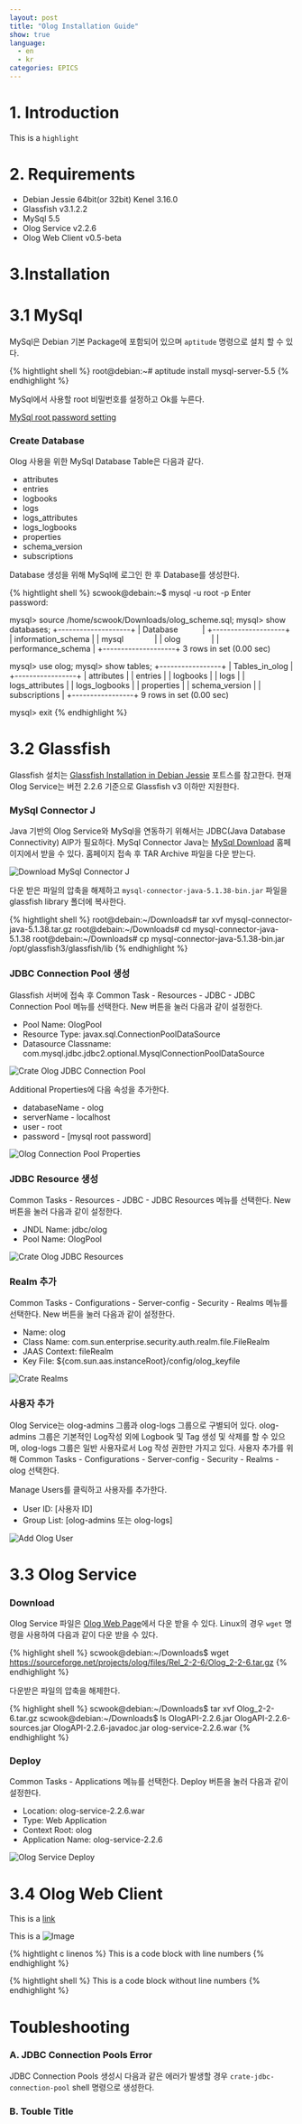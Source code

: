 ```yaml
---
layout: post
title: "Olog Installation Guide"
show: true
language:
  - en
  - kr
categories: EPICS
---
```


# 1. Introduction

This is a `highlight`

# 2. Requirements

* Debian Jessie 64bit(or 32bit) Kenel 3.16.0
* Glassfish v3.1.2.2
* MySql 5.5
* Olog Service v2.2.6
* Olog Web Client v0.5-beta

# 3.Installation

# 3.1 MySql

MySql은 Debian 기본 Package에 포함되어 있으며 `aptitude` 명령으로 설치 할 수 있다.

{% hightlight shell %}
root@debian:~# aptitude install mysql-server-5.5
{% endhighlight %}

MySql에서 사용할 root 비밀번호를 설정하고 Ok를 누른다.

[MySql root password setting]({{site.url}}/images/mysql_install_passwd_setting.png)

### Create Database
Olog 사용을 위한 MySql Database Table은 다음과 같다.

* attributes
* entries
* logbooks
* logs
* logs_attributes
* logs_logbooks
* properties
* schema_version
* subscriptions

Database 생성을 위해 MySql에 로그인 한 후 Database를 생성한다.

{% hightlight shell %}
scwook@debain:~$ mysql -u root -p
Enter password: 

mysql> source /home/scwook/Downloads/olog_scheme.sql;
mysql> show databases;
+--------------------+
| Database           |
+--------------------+
| information_schema |
| mysql              |
| olog               |
| performance_schema |
+--------------------+
3 rows in set (0.00 sec)

mysql> use olog;
mysql> show tables;
+-----------------+
| Tables_in_olog  |
+-----------------+
| attributes      |
| entries         |
| logbooks        |
| logs            |
| logs_attributes |
| logs_logbooks   |
| properties      |
| schema_version  |
| subscriptions   |
+-----------------+
9 rows in set (0.00 sec)

mysql> exit
{% endhighlight %}

# 3.2 Glassfish
Glassfish 설치는 [Glassfish Installation in Debian Jessie](/linux/2016/05/30/glassfish-installation-in-debian-jessie-kr.html) 포트스를 참고한다. 현재 Olog Service는 버전 2.2.6 기준으로 Glassfish v3 이하만 지원한다.

### MySql Connector J
Java 기반의 Olog Service와 MySql을 연동하기 위해서는 JDBC(Java Database Connectivity) AIP가 필요하다. MySql Connector Java는 [MySql Download](https://dev.mysql.com/downloads/connector/j/) 홈페이지에서 받을 수 있다. 홈페이지 접속 후 TAR Archive 파일을 다운 받는다.

![Download MySql Connector J]({{site.url}}/images/mysql_connectorJ_download.png)

다운 받은 파일의 압축을 해제하고 `mysql-connector-java-5.1.38-bin.jar` 파일을 glassfish library 폴더에 복사한다.

{% hightlight shell %}
root@debain:~/Downloads# tar xvf mysql-connector-java-5.1.38.tar.gz
root@debain:~/Downloads# cd mysql-connector-java-5.1.38
root@debain:~/Downloads# cp mysql-connector-java-5.1.38-bin.jar /opt/glassfish3/glassfish/lib
{% endhighlight %}

### JDBC Connection Pool 생성
Glassfish 서버에 접속 후 Common Task - Resources - JDBC - JDBC Connection Pool 메뉴를 선택한다.
New 버튼을 눌러 다음과 같이 설정한다.

* Pool Name: OlogPool
* Resource Type: javax.sql.ConnectionPoolDataSource
* Datasource Classname:  com.mysql.jdbc.jdbc2.optional.MysqlConnectionPoolDataSource

![Crate Olog JDBC Connection Pool]({{site.url}}/images/glassfish_olog_jdbc_connection_pool.png)

Additional Properties에 다음 속성을 추가한다.

* databaseName - olog
* serverName - localhost
* user - root
* password - [mysql root password] 

![Olog Connection Pool Properties]({{site.url}}/images/glassfish_olog_connection_pool_properties.png)

### JDBC Resource 생성
Common Tasks - Resources - JDBC - JDBC Resources 메뉴를 선택한다.
New 버튼을 눌러 다음과 같이 설정한다.

* JNDL Name: jdbc/olog
* Pool Name: OlogPool

![Crate Olog JDBC Resources]({{site.url}}/images/glassfish_olog_jdbc_resources.png)

### Realm 추가
Common Tasks - Configurations - Server-config - Security - Realms 메뉴를 선택한다.
New 버튼을 눌러 다음과 같이 설정한다.

* Name: olog
* Class Name: com.sun.enterprise.security.auth.realm.file.FileRealm
* JAAS Context: fileRealm
* Key File: ${com.sun.aas.instanceRoot}/config/olog_keyfile

![Crate Realms]({{site.url}}/images/glassfish_olog_realms.png)

### 사용자 추가
Olog Service는 olog-admins 그룹과 olog-logs 그룹으로 구별되어 있다. olog-admins 그룹은 기본적인 Log작성 외에 Logbook 및 Tag 생성 및 삭제를 할 수 있으며, olog-logs 그룹은 일반 사용자로서 Log 작성 권한만 가지고 있다. 사용자 추가를 위해 Common Tasks - Configurations - Server-config - Security - Realms - olog 선택한다.

Manage Users를 클릭하고 사용자를 추가한다.

* User ID: [사용자 ID]
* Group List: [olog-admins 또는 olog-logs]

![Add Olog User]({{site.url}}/images/glassfish_olog_add_user.png)

# 3.3 Olog Service

### Download
Olog Service 파일은 [Olog Web Page](https://sourceforge.net/projects/olog/files)에서 다운 받을 수 있다. Linux의 경우 `wget` 명령을 사용하여 다음과 같이 다운 받을 수 있다.

{% highlight shell %}
scwook@debian:~/Downloads$ wget https://sourceforge.net/projects/olog/files/Rel_2-2-6/Olog_2-2-6.tar.gz
{% endhighlight %}

다운받은 파일의 압축을 해제한다.

{% highlight shell %}
scwook@debian:~/Downloads$ tar xvf Olog_2-2-6.tar.gz
scwook@debian:~/Downloads$ ls
OlogAPI-2.2.6.jar          OlogAPI-2.2.6-sources.jar
OlogAPI-2.2.6-javadoc.jar  olog-service-2.2.6.war
{% endhighlight %}

### Deploy
Common Tasks - Applications 메뉴를 선택한다.
Deploy 버튼을 눌러 다음과 같이 설정한다.

* Location: olog-service-2.2.6.war
* Type: Web Application
* Context Root: olog
* Application Name: olog-service-2.2.6

![Olog Service Deploy]({{site.url}}/images/glassfish_olog_service_deploy.png)

# 3.4 Olog Web Client

This is a [link]({{site.url}}/raspberrypi/2016/05/20/wiringPi-installation-en.html)

This is a ![Image]({{site.url}}/images/image.png)

{% hightlight c linenos %}
This is a code block with line numbers
{% endhighlight %}

{% hightlight shell %}
This is a code block without line numbers
{% endhighlight %}

Toubleshooting
==============

### A. JDBC Connection Pools Error
JDBC Connection Pools 생성시 다음과 같은 에러가 발생할 경우 `crate-jdbc-connection-pool` shell 명령으로 생성한다.




### B. Touble Title
